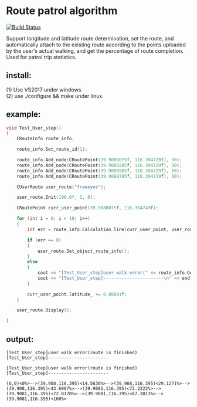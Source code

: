 # Route patrol algorithm
[![Build Status](https://github.com/freeeyes/Patrol_algorithm/workflows/Patrol_algorithm/badge.svg?branch=master)](https://actions-badge.atrox.dev/freeeyes/Patrol_algorithm/goto?ref=master)

Support longitude and latitude route determination, set the route, and automatically attach to the existing route according to the points uploaded by the user's actual walking, and get the percentage of route completion.
Used for patrol trip statistics.
  
## install:  
(1) Use VS2017 under windows.    
(2) use ./configure && make under linux.     
  
## example:    

```C  
void Test_User_step()
{
    CRouteInfo route_info;

    route_info.Set_route_id(1);

    route_info.Add_node(CRoutePoint(39.9080075f, 116.394729f), 50);
    route_info.Add_node(CRoutePoint(39.9080285f, 116.394729f), 50);
    route_info.Add_node(CRoutePoint(39.9080585f, 116.394729f), 50);
    route_info.Add_node(CRoutePoint(39.9080785f, 116.394729f), 50);

    CUserRoute user_route("freeeyes");

    user_route.Init(100.0f, 1, 0);

    CRoutePoint curr_user_point(39.9080075f, 116.394749f);

    for (int i = 0; i < 10; i++)
    {
        int err = route_info.Calculation_line(curr_user_point, user_route.Get_object_route_info());

        if (err == 0)
        {
            user_route.Set_object_route_info();
        }
        else
        {
            cout << "[Test_User_step]user walk error(" << route_info.Get_calculation_return_error(err).c_str() << ")" << endl;
            cout << "[Test_User_step]-----------------------\n" << endl;
        }

        curr_user_point.latitude_ += 0.00001f;
    }

    user_route.Display();

}
```  

## output:  
```  
[Test_User_step]user walk error(route is finished)
[Test_User_step]-----------------------

[Test_User_step]user walk error(route is finished)
[Test_User_step]-----------------------

(0,0)<0%>-->(39.908,116.395)<14.5636%>-->(39.908,116.395)<29.1271%>-->(39.908,116.395)<43.6907%>-->(39.9081,116.395)<72.2222%>-->(39.9081,116.395)<72.8178%>-->(39.9081,116.395)<87.3813%>-->(39.9081,116.395)<100%>
```  